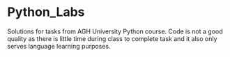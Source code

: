 # Python_Labs
Solutions for tasks from AGH University Python course.
Code is not a good quality as there is little time during class to complete task and it also only serves language learning purposes. 
